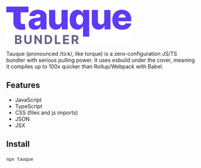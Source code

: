 ![Tauque logo](https://raw.githubusercontent.com/CTNicholas/tauque/main/tauque.png)

Tauque (pronounced /tɔːk/, like torque) is a zero-configuration JS/TS bundler with serious pulling power.
It uses esbuild under the cover, meaning it compiles up to 100x quicker than Rollup/Webpack with Babel.
## Features
- JavaScript
- TypeScript
- CSS (files and js imports)
- JSON
- JSX

## Install
```npx tauque```